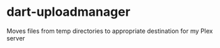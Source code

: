 # dart-uploadmanager
Moves files from temp directories to appropriate destination for my Plex server
